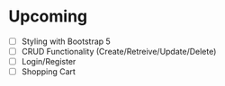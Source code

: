 # Upcoming
- [ ] Styling with Bootstrap 5
- [ ] CRUD Functionality (Create/Retreive/Update/Delete)
- [ ] Login/Register
- [ ] Shopping Cart
